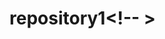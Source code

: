 # repository1<!-- >
<!--  html -->
<html>  <!-- open tag -->
<head>  <!-- open tag -->
	<link rel="stylesheet" type="text/css" href="css/styles.css">
	<title> 
		Good morning
	</title> <!-- close tag -->
	<style type="text/css">
		p{
         background-color: pink;
		}
		


	</style>
	<link rel="icon" href="abc.png">
</head> <!-- close tag -->
<body> <!-- open tag -->
<h1 style="background-color: #c45e45"> Good Morning</h1>
<h2 class="Good"> Good Morning</h2>
<h3>  Good Morning</h3>
<h4>  Good Morning</h4>
<h5>  Good Morning</h5>
<h6 id="Goodid">  Good Morning</h6>
<H1>HELLO WORLD</H1>
<p>
<div>
	<h1>Hello World</h1>
</div>
<p>

</body> <!-- close tag -->

<div style="color:blue; border: 2px solid green">
	<h1>List</h1>
	<ol>
		<li>HTML</li>
		<li>Git</li>
		<li>Github</li>
	</ol>

	<h1>UnList</h1>
	<ul>
		<li>HTML</li>
		<li>Git</li>
		<li>Github</li>
	</ul>

<h1>Discription list</h1>
	<dl>
		<dt>HTML</dt>
		<dd>Hyper Text Markup Languages</dd>
		<dt>GITHUB</dt>
		<dd>Web Based tool</dd>
	</dl>

<h1>Small A-z</h1>
<ol type="a">
		<li>HTML</li>
		<li>Git</li>
		<li>Github</li>
	</ol>

<ol type="A">
		<li>HTML</li>
		<li>Git</li>
		<li>Github</li>
	</ol>

<ol type="i">
		<li>HTML</li>
		<li>Git</li>
		<li>Github</li>
	</ol>
	<ol type="l">
		<li>HTML</li>
		<li>Git</li>
		<li>Github</li>
	</ol>
	<ul type="squre" style="color:green">
		<li>HTML</li>
		<li>Git</li>
		<li>Github</li>
	</ul>
	<ul type="circle">
		<li>HTML</li>
		<li>Git</li>
		<li>Github</li>
	</ul>
	<ul type="none">
		<li>HTML</li>
		<li>Git</li>
		<li>Github</li>
	</ul>
